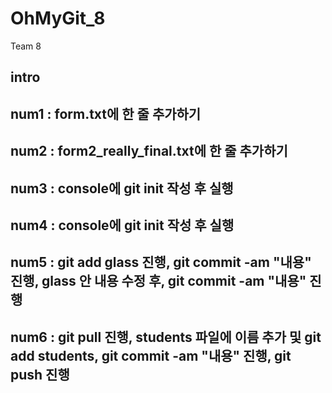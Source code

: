 # OhMyGit_8
Team 8


## intro

## num1 : form.txt에 한 줄 추가하기

## num2 : form2_really_final.txt에 한 줄 추가하기

## num3 : console에 git init 작성 후 실행

## num4 : console에 git init 작성 후 실행

## num5 : git add glass 진행, git commit -am "내용" 진행, glass 안 내용 수정 후, git commit -am "내용" 진행

## num6 : git pull 진행, students 파일에 이름 추가 및 git add students, git commit -am "내용" 진행, git push 진행